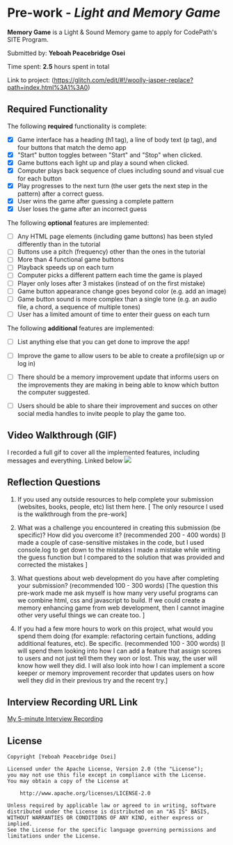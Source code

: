 # Pre-work - *Light and Memory Game*

**Memory Game** is a Light & Sound Memory game to apply for CodePath's SITE Program. 

Submitted by: **Yeboah Peacebridge Osei**

Time spent: **2.5** hours spent in total

Link to project: (https://glitch.com/edit/#!/woolly-jasper-replace?path=index.html%3A1%3A0)

## Required Functionality

The following **required** functionality is complete:

* [X] Game interface has a heading (h1 tag), a line of body text (p tag), and four buttons that match the demo app
* [X] "Start" button toggles between "Start" and "Stop" when clicked. 
* [X] Game buttons each light up and play a sound when clicked. 
* [X] Computer plays back sequence of clues including sound and visual cue for each button
* [X] Play progresses to the next turn (the user gets the next step in the pattern) after a correct guess. 
* [X] User wins the game after guessing a complete pattern
* [X] User loses the game after an incorrect guess

The following **optional** features are implemented:

* [ ] Any HTML page elements (including game buttons) has been styled differently than in the tutorial
* [ ] Buttons use a pitch (frequency) other than the ones in the tutorial
* [ ] More than 4 functional game buttons
* [ ] Playback speeds up on each turn
* [ ] Computer picks a different pattern each time the game is played
* [ ] Player only loses after 3 mistakes (instead of on the first mistake)
* [ ] Game button appearance change goes beyond color (e.g. add an image)
* [ ] Game button sound is more complex than a single tone (e.g. an audio file, a chord, a sequence of multiple tones)
* [ ] User has a limited amount of time to enter their guess on each turn

The following **additional** features are implemented:

- [ ] List anything else that you can get done to improve the app!
- [ ] Improve the game to allow users to be able to create a profile(sign up or log in)
- [ ] There should be a memory improvement update that informs users on the improvements they are making in being able to know which button the computer suggested.
- [ ] Users should be able to share their improvement and succes on other social media handles to invite people to play the game too.



## Video Walkthrough (GIF)

I recorded a full gif to cover all the implemented features, including messages and everything. Linked below
<img src='https://user-images.githubusercontent.com/73386395/161162927-32895bd5-7f54-4543-9f3b-8ac0b246ab8e.gif' />


## Reflection Questions
1. If you used any outside resources to help complete your submission (websites, books, people, etc) list them here. 
[ The only resource I used is the walkthrough from the pre-work]

2. What was a challenge you encountered in creating this submission (be specific)? How did you overcome it? (recommended 200 - 400 words) 
[I made a couple of case-sensitive mistakes in the code, but I used console.log to get down to the mistakes
I made a mistake while writing the guess function but I compared to the solution that was provided and corrected the mistakes ]


3. What questions about web development do you have after completing your submission? (recommended 100 - 300 words) 
[The question this pre-work made me ask myself is how many very useful programs can we combine html, css and javascript to build. If we could create a memory enhancing game from web development, then I cannot imagine other very useful things we can create too.  ]

4. If you had a few more hours to work on this project, what would you spend them doing (for example: refactoring certain functions, adding additional features, etc). Be specific. (recommended 100 - 300 words) 
[I will spend them looking into how I can add a feature that assign scores to users and not just tell them they won or lost. 
This way, the user will know how well they did.
I will also look into how I can implement a score keeper or memory improvement recorder that updates users on how well they did in their previous try and the recent try.]



## Interview Recording URL Link

[My 5-minute Interview Recording](https://www.loom.com/share/a7bd1f3d9ce94b37bbc4aaead45b594e)


## License

    Copyright [Yeboah Peacebridge Osei]

    Licensed under the Apache License, Version 2.0 (the "License");
    you may not use this file except in compliance with the License.
    You may obtain a copy of the License at

        http://www.apache.org/licenses/LICENSE-2.0

    Unless required by applicable law or agreed to in writing, software
    distributed under the License is distributed on an "AS IS" BASIS,
    WITHOUT WARRANTIES OR CONDITIONS OF ANY KIND, either express or implied.
    See the License for the specific language governing permissions and
    limitations under the License.
